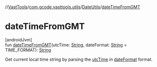//[VastTools](../../../index.md)/[com.gcode.vasttools.utils](../index.md)/[DateUtils](index.md)/[dateTimeFromGMT](date-time-from-g-m-t.md)

# dateTimeFromGMT

[androidJvm]\
fun [dateTimeFromGMT](date-time-from-g-m-t.md)(utcTime: [String](https://kotlinlang.org/api/latest/jvm/stdlib/kotlin/-string/index.html), dateFormat: [String](https://kotlinlang.org/api/latest/jvm/stdlib/kotlin/-string/index.html) = TIME_FORMAT): [String](https://kotlinlang.org/api/latest/jvm/stdlib/kotlin/-string/index.html)

Get current local time string by parsing the [utcTime](date-time-from-g-m-t.md) in [dateFormat](date-time-from-g-m-t.md) format.

